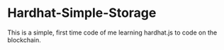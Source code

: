# Hardhat-Simple-Storage

This is a simple, first time code of me learning hardhat.js to code on the blockchain.
